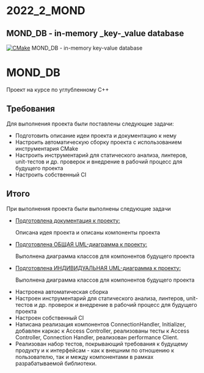 # 2022_2_MOND

## MOND_DB - in-memory _key-_value database

[![CMake](https://github.com/cpp-park-vk-education/2022_2_MOND/actions/workflows/Tests.yml/badge.svg)](https://github.com/cpp-park-vk-education/2022_2_MOND/actions/workflows/Tests.yml)
MOND_DB - in-memory key-value database

<div class="app">
    <h1 class="app__name">MOND_DB</h1>
    <p class="app__description">Проект на курсе по углубленному C++</p>
</div>

<section class="requirements">
    <h2 class="requirements__header">Требования</h2>
    <p class="requirements__description">Для выполнения проекта были поставлены следующие задачи:</p>
    <ul class="requirements__list list">
        <li class="list__item item">Подготовить описание идеи проекта и документацию к нему </li>
        <li class="list__item item">Настроить автоматическую сборку проекта с использованием инструментария CMake</li>
        <li class="list__item item">Настроить инструментарий для статического анализа, линтеров, unit-тестов и др. проверок и внедрение в рабочий процесс для будущего проекта</li>
        <li class="list__item item">Настроить собственный CI</li>
    </ul>
</section>

<section class="results">
    <h2 class="results__header">Итого</h2>
    <p class="results__description">При выполнения проекта были выполнены следующие задачи</p>
    <ul class="results__list list">
        <li class="list__item item">
        <a href="https://docs.google.com/document/d/1RvbiWdBpI0jNViS_Hw-taQofH6p0EgdFMJ7AQlFA_RA/edit?usp=sharing" class="item__title" target="Official documentation">Подготовлена документация к проекту:</a>
        <p class="item__description">Описана идея проекта и описаны компоненты проекта</p>
        </li>
        <li class="list__item item">
        <a href="https://drive.google.com/file/d/19N2j03h68hMEgx0oiqq4SI08X5r4qp0T/view?usp=sharing" class="item__title" target="Official documentation">Подготовлена ОБЩАЯ UML-диаграмма к проекту:</a>
        <p class="item__description">Выполнена диаграмма классов для компонентов будущего проекта</p>
        </li>
        <li class="list__item item">
        <a href="https://drive.google.com/file/d/1dA7U0qwEmRwSCZ8d2q73WerxpA32S0Oi/view?usp=sharing" class="item__title" target="Official documentation">Подготовлена ИНДИВИДУАЛЬНАЯ UML-диаграмма к проекту:</a>
        <p class="item__description">Выполнена диаграмма классов для компонентов будущего проекта</p>
        </li>
        <li class="list__item item">Настроена автоматическая сборка</li>
        <li class="list__item item">Настроен инструментарий для статического анализа, линтеров, unit-тестов и др. проверок и внедрение в рабочий процесс для будущего проекта</li>
        <li class="list__item item">Настроен собственный CI</li>
        <li class="list__item item">Написана реализация компонентов ConnectionHandler, Initializer, добавлен каркас к Access Controller, реализованы тесты к Access Controller, Connection Handler, реализован performance Client.</li>
        <li class="list__item item">Реализован набор тестов, покрывающий требования к будущему продукту и к интерфейсам - как к внешним по отношению к пользователю, так и между компонентами в рамках разрабатываемой библиотеки.</li>
    </ul>
</section>
